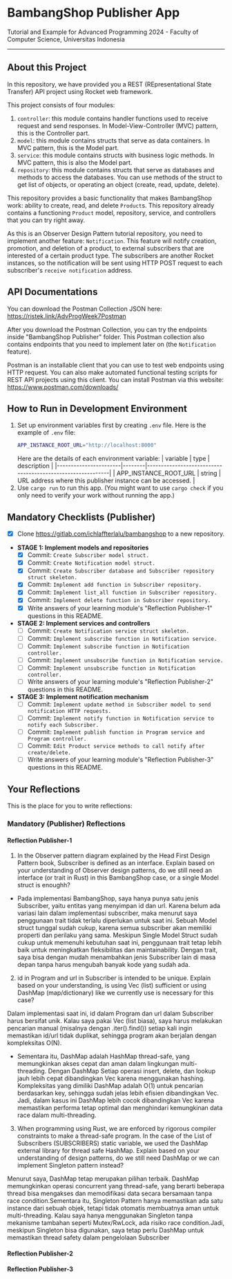 # BambangShop Publisher App
Tutorial and Example for Advanced Programming 2024 - Faculty of Computer Science, Universitas Indonesia

---

## About this Project
In this repository, we have provided you a REST (REpresentational State Transfer) API project using Rocket web framework.

This project consists of four modules:
1.  `controller`: this module contains handler functions used to receive request and send responses.
    In Model-View-Controller (MVC) pattern, this is the Controller part.
2.  `model`: this module contains structs that serve as data containers.
    In MVC pattern, this is the Model part.
3.  `service`: this module contains structs with business logic methods.
    In MVC pattern, this is also the Model part.
4.  `repository`: this module contains structs that serve as databases and methods to access the databases.
    You can use methods of the struct to get list of objects, or operating an object (create, read, update, delete).

This repository provides a basic functionality that makes BambangShop work: ability to create, read, and delete `Product`s.
This repository already contains a functioning `Product` model, repository, service, and controllers that you can try right away.

As this is an Observer Design Pattern tutorial repository, you need to implement another feature: `Notification`.
This feature will notify creation, promotion, and deletion of a product, to external subscribers that are interested of a certain product type.
The subscribers are another Rocket instances, so the notification will be sent using HTTP POST request to each subscriber's `receive notification` address.

## API Documentations

You can download the Postman Collection JSON here: https://ristek.link/AdvProgWeek7Postman

After you download the Postman Collection, you can try the endpoints inside "BambangShop Publisher" folder.
This Postman collection also contains endpoints that you need to implement later on (the `Notification` feature).

Postman is an installable client that you can use to test web endpoints using HTTP request.
You can also make automated functional testing scripts for REST API projects using this client.
You can install Postman via this website: https://www.postman.com/downloads/

## How to Run in Development Environment
1.  Set up environment variables first by creating `.env` file.
    Here is the example of `.env` file:
    ```bash
    APP_INSTANCE_ROOT_URL="http://localhost:8000"
    ```
    Here are the details of each environment variable:
    | variable              | type   | description                                                |
    |-----------------------|--------|------------------------------------------------------------|
    | APP_INSTANCE_ROOT_URL | string | URL address where this publisher instance can be accessed. |
2.  Use `cargo run` to run this app.
    (You might want to use `cargo check` if you only need to verify your work without running the app.)

## Mandatory Checklists (Publisher)
-   [x] Clone https://gitlab.com/ichlaffterlalu/bambangshop to a new repository.
-   **STAGE 1: Implement models and repositories**
    -   [x] Commit: `Create Subscriber model struct.`
    -   [x] Commit: `Create Notification model struct.`
    -   [x] Commit: `Create Subscriber database and Subscriber repository struct skeleton.`
    -   [x] Commit: `Implement add function in Subscriber repository.`
    -   [x] Commit: `Implement list_all function in Subscriber repository.`
    -   [x] Commit: `Implement delete function in Subscriber repository.`
    -   [x] Write answers of your learning module's "Reflection Publisher-1" questions in this README.
-   **STAGE 2: Implement services and controllers**
    -   [ ] Commit: `Create Notification service struct skeleton.`
    -   [ ] Commit: `Implement subscribe function in Notification service.`
    -   [ ] Commit: `Implement subscribe function in Notification controller.`
    -   [ ] Commit: `Implement unsubscribe function in Notification service.`
    -   [ ] Commit: `Implement unsubscribe function in Notification controller.`
    -   [ ] Write answers of your learning module's "Reflection Publisher-2" questions in this README.
-   **STAGE 3: Implement notification mechanism**
    -   [ ] Commit: `Implement update method in Subscriber model to send notification HTTP requests.`
    -   [ ] Commit: `Implement notify function in Notification service to notify each Subscriber.`
    -   [ ] Commit: `Implement publish function in Program service and Program controller.`
    -   [ ] Commit: `Edit Product service methods to call notify after create/delete.`
    -   [ ] Write answers of your learning module's "Reflection Publisher-3" questions in this README.

## Your Reflections
This is the place for you to write reflections:

### Mandatory (Publisher) Reflections

#### Reflection Publisher-1
1. In the Observer pattern diagram explained by the Head First Design Pattern book, Subscriber is defined as an interface. Explain based on your understanding of Observer design patterns, do we still need an interface (or trait in Rust) in this BambangShop case, or a single Model struct is enoughh?

- Pada implementasi BambangShop, saya hanya punya satu jenis Subscriber, yaitu entitas yang menyimpan id dan url. Karena belum ada variasi lain dalam implementasi subscriber, maka menurut saya penggunaan trait tidak terlalu diperlukan untuk saat ini. Sebuah Model struct tunggal sudah cukup, karena semua subscriber akan memiliki properti dan perilaku yang sama. Meskipun Single Model Struct sudah cukup untuk memenuhi kebutuhan saat ini, penggunaan trait tetap lebih baik untuk meningkatkan fleksibilitas dan maintainability. Dengan trait, saya bisa dengan mudah menambahkan jenis Subscriber lain di masa depan tanpa harus mengubah banyak kode yang sudah ada.

2. id in Program and url in Subscriber is intended to be unique. Explain based on your understanding, is using Vec (list) sufficient or using DashMap (map/dictionary) like we currently use is necessary for this case?

Dalam implementasi saat ini, id dalam Program dan url dalam Subscriber harus bersifat unik. Kalau saya pakai Vec (list biasa), saya harus melakukan pencarian manual (misalnya dengan .iter().find()) setiap kali ingin memastikan id/url tidak duplikat, sehingga program akan berjalan dengan kompleksitas O(N).

- Sementara itu, DashMap adalah HashMap thread-safe, yang memungkinkan akses cepat dan aman dalam lingkungan multi-threading. Dengan DashMap Setiap operasi insert, delete, dan lookup jauh lebih cepat dibandingkan Vec karena menggunakan hashing. Kompleksitas yang dimiliki DashMap adalah O(1) untuk pencarian berdasarkan key, sehingga sudah jelas lebih efisien dibandingkan Vec. Jadi, dalam kasus ini DashMap lebih cocok dibandingkan Vec karena memastikan performa tetap optimal dan menghindari kemungkinan data race dalam multi-threading.

3. When programming using Rust, we are enforced by rigorous compiler constraints to make a thread-safe program. In the case of the List of Subscribers (SUBSCRIBERS) static variable, we used the DashMap external library for thread safe HashMap. Explain based on your understanding of design patterns, do we still need DashMap or we can implement Singleton pattern instead?

Menurut saya, DashMap tetap merupakan pilihan terbaik. DashMap memungkinkan operasi concurrent yang thread-safe, yang berarti beberapa thread bisa mengakses dan memodifikasi data secara bersamaan tanpa race condition.Sementara itu, Singleton Pattern hanya memastikan ada satu instance dari sebuah objek, tetapi tidak otomatis membuatnya aman untuk multi-threading. Kalau saya hanya menggunakan Singleton tanpa mekanisme tambahan seperti Mutex/RwLock, ada risiko race condition.Jadi, meskipun Singleton bisa digunakan, saya tetap perlu DashMap untuk memastikan thread safety dalam pengelolaan Subscriber

#### Reflection Publisher-2

#### Reflection Publisher-3
